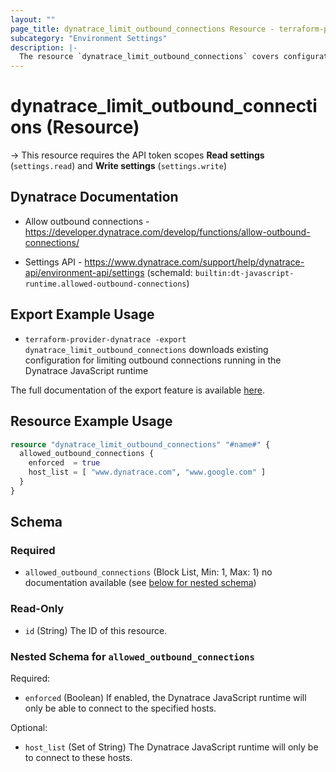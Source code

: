 ```yaml
---
layout: ""
page_title: dynatrace_limit_outbound_connections Resource - terraform-provider-dynatrace"
subcategory: "Environment Settings"
description: |-
  The resource `dynatrace_limit_outbound_connections` covers configuration for limiting outbound connections running in the Dynatrace JavaScript runtime
---
```


# dynatrace_limit_outbound_connections (Resource)

-> This resource requires the API token scopes **Read settings** (`settings.read`) and **Write settings** (`settings.write`)

## Dynatrace Documentation

- Allow outbound connections - https://developer.dynatrace.com/develop/functions/allow-outbound-connections/

- Settings API - https://www.dynatrace.com/support/help/dynatrace-api/environment-api/settings (schemaId: `builtin:dt-javascript-runtime.allowed-outbound-connections`)

## Export Example Usage

- `terraform-provider-dynatrace -export dynatrace_limit_outbound_connections` downloads existing configuration for limiting outbound connections running in the Dynatrace JavaScript runtime

The full documentation of the export feature is available [here](https://dt-url.net/h203qmc).

## Resource Example Usage

```terraform
resource "dynatrace_limit_outbound_connections" "#name#" {
  allowed_outbound_connections {
    enforced  = true
    host_list = [ "www.dynatrace.com", "www.google.com" ]
  }
}
```

<!-- schema generated by tfplugindocs -->
## Schema

### Required

- `allowed_outbound_connections` (Block List, Min: 1, Max: 1) no documentation available (see [below for nested schema](#nestedblock--allowed_outbound_connections))

### Read-Only

- `id` (String) The ID of this resource.

<a id="nestedblock--allowed_outbound_connections"></a>
### Nested Schema for `allowed_outbound_connections`

Required:

- `enforced` (Boolean) If enabled, the Dynatrace JavaScript runtime will only be able to connect to the specified hosts.

Optional:

- `host_list` (Set of String) The Dynatrace JavaScript runtime will only be to connect to these hosts.
 